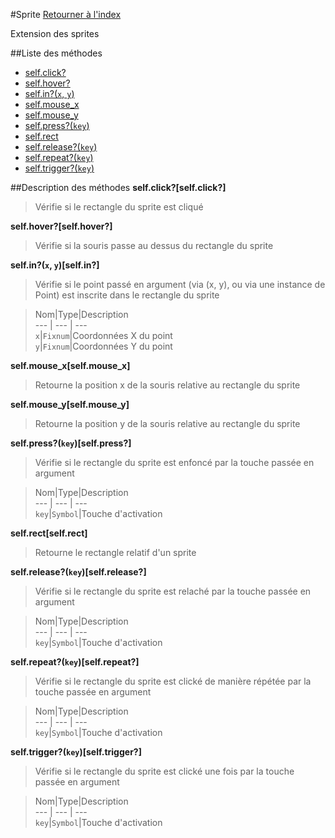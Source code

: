 #Sprite
[Retourner à l'index](README.md)

Extension des sprites

##Liste des méthodes
*    [self.click?](#self.click?)
*    [self.hover?](#self.hover?)
*    [self.in?(`x`, `y`)](#self.in?)
*    [self.mouse_x](#self.mouse_x)
*    [self.mouse_y](#self.mouse_y)
*    [self.press?(`key`)](#self.press?)
*    [self.rect](#self.rect)
*    [self.release?(`key`)](#self.release?)
*    [self.repeat?(`key`)](#self.repeat?)
*    [self.trigger?(`key`)](#self.trigger?)


##Description des méthodes
**self.click?[self.click?]**

> Vérifie si le rectangle du sprite est cliqué

  
> 





**self.hover?[self.hover?]**

> Vérifie si la souris passe au dessus du rectangle du sprite

  
> 





**self.in?(`x`, `y`)[self.in?]**

> Vérifie si le point passé en argument (via (x, y), ou via une instance de Point) est inscrite dans le rectangle du sprite

  
> Nom|Type|Description  
--- | --- | ---  
`x`|`Fixnum`|Coordonnées X du point  
`y`|`Fixnum`|Coordonnées Y du point  






**self.mouse_x[self.mouse_x]**

> Retourne la position x de la souris relative au rectangle du sprite

  
> 





**self.mouse_y[self.mouse_y]**

> Retourne la position y de la souris relative au rectangle du sprite

  
> 





**self.press?(`key`)[self.press?]**

> Vérifie si le rectangle du sprite est enfoncé par la touche passée en argument

  
> Nom|Type|Description  
--- | --- | ---  
`key`|`Symbol`|Touche d'activation  






**self.rect[self.rect]**

> Retourne le rectangle relatif d'un sprite

  
> 





**self.release?(`key`)[self.release?]**

> Vérifie si le rectangle du sprite est relaché par la touche passée en argument

  
> Nom|Type|Description  
--- | --- | ---  
`key`|`Symbol`|Touche d'activation  






**self.repeat?(`key`)[self.repeat?]**

> Vérifie si le rectangle du sprite est clické de manière répétée par la touche passée en argument

  
> Nom|Type|Description  
--- | --- | ---  
`key`|`Symbol`|Touche d'activation  






**self.trigger?(`key`)[self.trigger?]**

> Vérifie si le rectangle du sprite est clické une fois par la touche passée en argument

  
> Nom|Type|Description  
--- | --- | ---  
`key`|`Symbol`|Touche d'activation  






